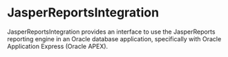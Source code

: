 # JasperReportsIntegration
JasperReportsIntegration provides an interface to use the JasperReports reporting engine in an Oracle database application, specifically with Oracle Application Express (Oracle APEX).
